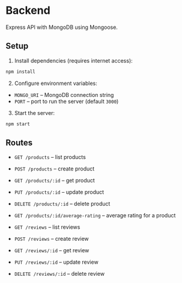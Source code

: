 # Backend

Express API with MongoDB using Mongoose.

## Setup

1. Install dependencies (requires internet access):

```bash
npm install
```

2. Configure environment variables:

- `MONGO_URI` – MongoDB connection string
- `PORT` – port to run the server (default `3000`)

3. Start the server:

```bash
npm start
```

## Routes

- `GET /products` – list products
- `POST /products` – create product
- `GET /products/:id` – get product
- `PUT /products/:id` – update product
- `DELETE /products/:id` – delete product
- `GET /products/:id/average-rating` – average rating for a product

- `GET /reviews` – list reviews
- `POST /reviews` – create review
- `GET /reviews/:id` – get review
- `PUT /reviews/:id` – update review
- `DELETE /reviews/:id` – delete review
